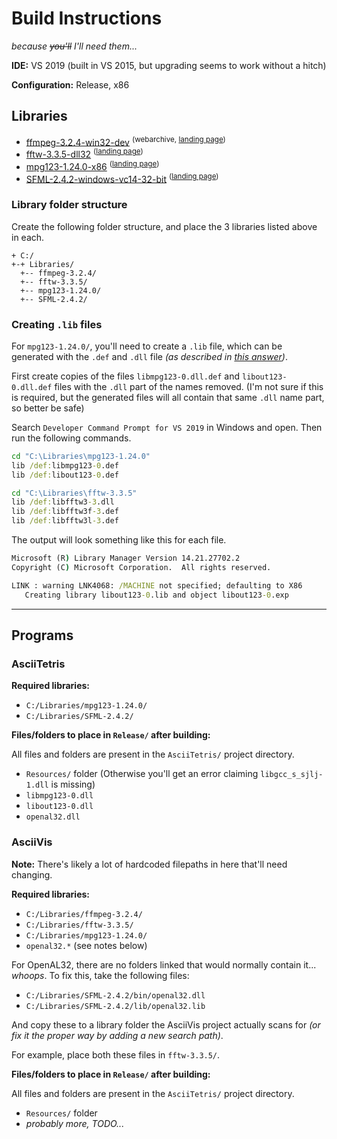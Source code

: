 # Build Instructions
*because ~~you'll~~ I'll need them...*

**IDE:** VS 2019 (built in VS 2015, but upgrading seems to work without a hitch)

**Configuration:** Release, x86

## Libraries

* [ffmpeg-3.2.4-win32-dev](https://web.archive.org/web/20170419055315/https://ffmpeg.zeranoe.com/builds/win32/dev/ffmpeg-3.2.4-win32-dev.zip) <sup>(webarchive, [landing page](https://web.archive.org/web/20170419055315/https://ffmpeg.zeranoe.com/builds/win32/dev/))</sup>
* [fftw-3.3.5-dll32](http://fftw.org/install/windows.html) <sup>([landing page](http://fftw.org/install/windows.html))</sup>
* [mpg123-1.24.0-x86](https://www.mpg123.de/download/win32/1.24.0/mpg123-1.24.0-x86.zip) <sup>([landing page](https://www.mpg123.de/download/win64/1.24.0/))</sup>
* [SFML-2.4.2-windows-vc14-32-bit](https://www.sfml-dev.org/files/SFML-2.4.2-windows-vc14-32-bit.zip) <sup>([landing page](https://www.sfml-dev.org/download/sfml/2.4.2/))</sup>

### Library folder structure

Create the following folder structure, and place the 3 libraries listed above in each.

```
+ C:/
+-+ Libraries/
  +-- ffmpeg-3.2.4/
  +-- fftw-3.3.5/
  +-- mpg123-1.24.0/
  +-- SFML-2.4.2/
```

### Creating `.lib` files

For `mpg123-1.24.0/`, you'll need to create a `.lib` file, which can be generated with the `.def` and `.dll` file *(as described in [this answer](https://stackoverflow.com/a/15226566/7517185))*.

First create copies of the files `libmpg123-0.dll.def` and `libout123-0.dll.def` files with the `.dll` part of the names removed. (I'm not sure if this is required, but the generated files will all contain that same `.dll` name part, so better be safe)

Search `Developer Command Prompt for VS 2019` in Windows and open. Then run the following commands.

```bat
cd "C:\Libraries\mpg123-1.24.0"
lib /def:libmpg123-0.def
lib /def:libout123-0.def

cd "C:\Libraries\fftw-3.3.5"
lib /def:libfftw3-3.dll
lib /def:libfftw3f-3.def
lib /def:libfftw3l-3.def
```

The output will look something like this for each file.
```bat
Microsoft (R) Library Manager Version 14.21.27702.2
Copyright (C) Microsoft Corporation.  All rights reserved.

LINK : warning LNK4068: /MACHINE not specified; defaulting to X86
   Creating library libout123-0.lib and object libout123-0.exp
```

***

## Programs

### AsciiTetris

**Required libraries:**

* `C:/Libraries/mpg123-1.24.0/`
* `C:/Libraries/SFML-2.4.2/`


**Files/folders to place in `Release/` after building:**

All files and folders are present in the `AsciiTetris/` project directory.

* `Resources/` folder (Otherwise you'll get an error claiming `libgcc_s_sjlj-1.dll` is missing)
* `libmpg123-0.dll`
* `libout123-0.dll`
* `openal32.dll`



### AsciiVis

**Note:** There's likely a lot of hardcoded filepaths in here that'll need changing.

**Required libraries:**
* `C:/Libraries/ffmpeg-3.2.4/`
* `C:/Libraries/fftw-3.3.5/`
* `C:/Libraries/mpg123-1.24.0/`
* `openal32.*` (see notes below)

For OpenAL32, there are no folders linked that would normally contain it... *whoops*. To fix this, take the following files:

* `C:/Libraries/SFML-2.4.2/bin/openal32.dll`
* `C:/Libraries/SFML-2.4.2/lib/openal32.lib`

And copy these to a library folder the AsciiVis project actually scans for *(or fix it the proper way by adding a new search path)*.

For example, place both these files in `fftw-3.3.5/`.


**Files/folders to place in `Release/` after building:**

All files and folders are present in the `AsciiTetris/` project directory.

* `Resources/` folder
* *probably more, TODO...*
